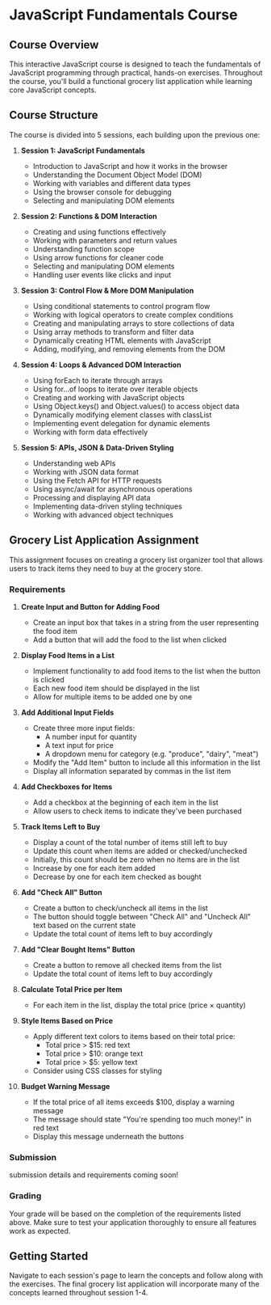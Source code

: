 # JavaScript Fundamentals Course

## Course Overview

This interactive JavaScript course is designed to teach the fundamentals of JavaScript programming through practical, hands-on exercises. Throughout the course, you'll build a functional grocery list application while learning core JavaScript concepts.

## Course Structure

The course is divided into 5 sessions, each building upon the previous one:

1. **Session 1: JavaScript Fundamentals**
   - Introduction to JavaScript and how it works in the browser
   - Understanding the Document Object Model (DOM)
   - Working with variables and different data types
   - Using the browser console for debugging
   - Selecting and manipulating DOM elements

2. **Session 2: Functions & DOM Interaction**
   - Creating and using functions effectively
   - Working with parameters and return values
   - Understanding function scope
   - Using arrow functions for cleaner code
   - Selecting and manipulating DOM elements
   - Handling user events like clicks and input

3. **Session 3: Control Flow & More DOM Manipulation**
   - Using conditional statements to control program flow
   - Working with logical operators to create complex conditions
   - Creating and manipulating arrays to store collections of data
   - Using array methods to transform and filter data
   - Dynamically creating HTML elements with JavaScript
   - Adding, modifying, and removing elements from the DOM

4. **Session 4: Loops & Advanced DOM Interaction**
   - Using forEach to iterate through arrays
   - Using for...of loops to iterate over iterable objects
   - Creating and working with JavaScript objects
   - Using Object.keys() and Object.values() to access object data
   - Dynamically modifying element classes with classList
   - Implementing event delegation for dynamic elements
   - Working with form data effectively

5. **Session 5: APIs, JSON & Data-Driven Styling**
   - Understanding web APIs
   - Working with JSON data format
   - Using the Fetch API for HTTP requests
   - Using async/await for asynchronous operations
   - Processing and displaying API data
   - Implementing data-driven styling techniques
   - Working with advanced object techniques

## Grocery List Application Assignment

This assignment focuses on creating a grocery list organizer tool that allows users to track items they need to buy at the grocery store.

### Requirements

1. **Create Input and Button for Adding Food**
   - Create an input box that takes in a string from the user representing the food item
   - Add a button that will add the food to the list when clicked

2. **Display Food Items in a List**
   - Implement functionality to add food items to the list when the button is clicked
   - Each new food item should be displayed in the list
   - Allow for multiple items to be added one by one

3. **Add Additional Input Fields**
   - Create three more input fields:
     - A number input for quantity
     - A text input for price
     - A dropdown menu for category (e.g. "produce", "dairy", "meat")
   - Modify the "Add Item" button to include all this information in the list
   - Display all information separated by commas in the list item

4. **Add Checkboxes for Items**
   - Add a checkbox at the beginning of each item in the list
   - Allow users to check items to indicate they've been purchased

5. **Track Items Left to Buy**
   - Display a count of the total number of items still left to buy
   - Update this count when items are added or checked/unchecked
   - Initially, this count should be zero when no items are in the list
   - Increase by one for each item added
   - Decrease by one for each item checked as bought

6. **Add "Check All" Button**
   - Create a button to check/uncheck all items in the list
   - The button should toggle between "Check All" and "Uncheck All" text based on the current state
   - Update the total count of items left to buy accordingly

7. **Add "Clear Bought Items" Button**
   - Create a button to remove all checked items from the list
   - Update the total count of items left to buy accordingly

8. **Calculate Total Price per Item**
   - For each item in the list, display the total price (price × quantity)

9. **Style Items Based on Price**
   - Apply different text colors to items based on their total price:
     - Total price > $15: red text
     - Total price > $10: orange text
     - Total price > $5: yellow text
   - Consider using CSS classes for styling

10. **Budget Warning Message**
    - If the total price of all items exceeds $100, display a warning message
    - The message should state "You're spending too much money!" in red text
    - Display this message underneath the buttons

### Submission

submission details and requirements coming soon!

### Grading

Your grade will be based on the completion of the requirements listed above. Make sure to test your application thoroughly to ensure all features work as expected.

## Getting Started

Navigate to each session's page to learn the concepts and follow along with the exercises. The final grocery list application will incorporate many of the concepts learned throughout session 1-4.
